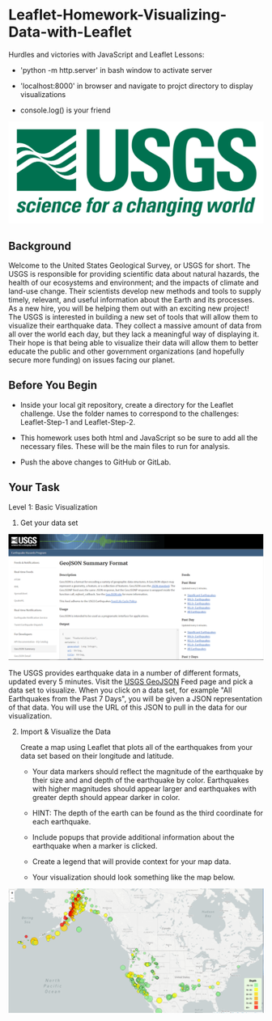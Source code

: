 # Leaflet-Homework-Visualizing-Data-with-Leaflet
Hurdles and victories with JavaScript and Leaflet
Lessons:
- 'python -m http.server' in bash window to activate server

- 'localhost:8000' in browser and navigate to projct directory to display visualizations

- console.log() is your friend

![Alt text](images/1-Logo.png?raw=true "Title")

## Background

Welcome to the United States Geological Survey, or USGS for short. The USGS is responsible for providing scientific data about natural hazards, the health of our ecosystems and environment; and the impacts of climate and land-use change. Their scientists develop new methods and tools to supply timely, relevant, and useful information about the Earth and its processes. As a new hire, you will be helping them out with an exciting new project!
The USGS is interested in building a new set of tools that will allow them to visualize their earthquake data. They collect a massive amount of data from all over the world each day, but they lack a meaningful way of displaying it. Their hope is that being able to visualize their data will allow them to better educate the public and other government organizations (and hopefully secure more funding) on issues facing our planet.

## Before You Begin


- Inside your local git repository, create a directory for the Leaflet challenge. Use the folder names to correspond to the challenges: Leaflet-Step-1 and Leaflet-Step-2.


- This homework uses both html and JavaScript so be sure to add all the necessary files. These will be the main files to run for analysis.


- Push the above changes to GitHub or GitLab.



## Your Task

Level 1: Basic Visualization

1) Get your data set

![Alt text](images/3-Data.png?raw=true "Title")

The USGS provides earthquake data in a number of different formats, updated every 5 minutes. Visit the [USGS GeoJSON](https://earthquake.usgs.gov/earthquakes/feed/v1.0/geojson.php) Feed page and pick a data set to visualize. When you click on a data set, for example "All Earthquakes from the Past 7 Days", you will be given a JSON representation of that data. You will use the URL of this JSON to pull in the data for our visualization.

2) Import & Visualize the Data



    Create a map using Leaflet that plots all of the earthquakes from your data set based on their longitude and latitude.

      - Your data markers should reflect the magnitude of the earthquake by their size and and depth of the earthquake by color. Earthquakes with higher magnitudes should appear larger and earthquakes with greater depth should appear darker in color.


      - HINT: The depth of the earth can be found as the third coordinate for each earthquake.


      - Include popups that provide additional information about the earthquake when a marker is clicked.


      - Create a legend that will provide context for your map data.


      - Your visualization should look something like the map below.

![Alt text](images/MyOutput.png?raw=true "Title")
